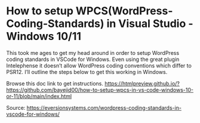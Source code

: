 # How to setup WPCS(WordPress-Coding-Standards) in Visual Studio - Windows 10/11

This took me ages to get my head around in order to setup WordPress coding standards in VSCode for Windows.  Even using the great plugin Intelephense it doesn’t allow WordPress coding conventions which differ to PSR12.  I’ll outline the steps below to get this working in Windows.

Browse this doc link to get instructions.
https://htmlpreview.github.io/?https://github.com/bayejid00/how-to-setup-wpcs-in-vs-code-windows-10-or-11/blob/main/index.html

<p>Source: <a href="https://eversionsystems.com/wordpress-coding-standards-in-vscode-for-windows/">https://eversionsystems.com/wordpress-coding-standards-in-vscode-for-windows/</a></p>
